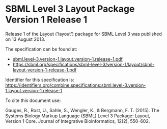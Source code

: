 # SBML Level 3 Layout Package Version 1 Release 1
Release 1 of the Layout ('layout') package for SBML Level 3 was published on 13 August 2013. 

The specification can be found at:

* [sbml.level-3.version-1.layout.version-1.release-1.pdf](https://raw.githubusercontent.com/combine-org/combine-specifications/main/specifications/files/sbml.level-3.version-1.layout.version-1.release-1.pdf)
* https://sbml.org/specifications/sbml-level-3/version-1/layout/sbml-layout-version-1-release-1.pdf

Identifier for this specification is: https://identifiers.org/combine.specifications:sbml.level-3.version-1.layout.version-1.release-1

To cite this document use:

Gauges, R., Rost, U., Sahle, S., Wengler, K., & Bergmann, F. T. (2015). The Systems Biology Markup Language (SBML) Level 3 Package: Layout, Version 1 Core. Journal of Integrative Bioinformatics, 12(2), 550-602.